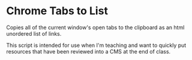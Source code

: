# Chrome Tabs to List

Copies all of the current window's open tabs to the clipboard as an html unordered list of links.

This script is intended for use when I'm teaching and want to quickly put resources that have been reviewed into a CMS at the end of class.
